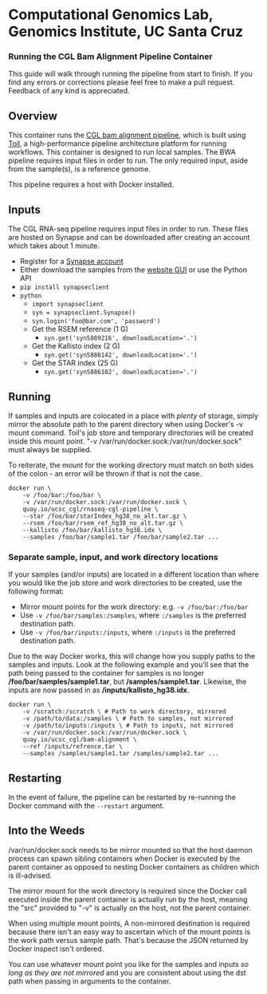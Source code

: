 # Computational Genomics Lab, Genomics Institute, UC Santa Cruz
### Running the CGL Bam Alignment Pipeline Container

This guide will walk through running the pipeline from start to finish. If you find any errors or corrections please feel free to make a pull request.
Feedback of any kind is appreciated.

## Overview

This container runs the 
[CGL bam alignment pipeline](https://github.com/BD2KGenomics/toil-scripts/tree/master/src/toil_scripts/bwa_alignment), which
is built using [Toil](https://github.com/BD2KGenomics/toil), a high-performance pipeline architecture platform for
running workflows. This container is designed to run local samples.
The BWA pipeline requires input files in order to run. The only required input, aside from the sample(s), is a 
reference genome.

This pipeline requires a host with Docker installed.

## Inputs

The CGL RNA-seq pipeline requires input files in order to run. These files are hosted on Synapse and can 
be downloaded after creating an account which takes about 1 minute. 

* Register for a [Synapse account](https://www.synapse.org/#!RegisterAccount:0)
* Either download the samples from the [website GUI](https://www.synapse.org/#!Synapse:syn5886029) or use the Python API
* `pip install synapseclient`
* `python`
    * `import synapseclient`
    * `syn = synapseclient.Synapse()`
    * `syn.login('foo@bar.com', 'password')`
    * Get the RSEM reference (1 G)
        * `syn.get('syn5889216', downloadLocation='.')`
    * Get the Kallisto index (2 G)
        * `syn.get('syn5886142', downloadLocation='.')`
    * Get the STAR index (25 G)
        * `syn.get('syn5886182', downloadLocation='.')`


## Running

If samples and inputs are colocated in a place with _plenty_ of storage, simply mirror the absolute path to the
parent directory when using Docker's -v mount command. Toil's job store and temporary directories will be 
created inside this mount point. "-v /var/run/docker.sock:/var/run/docker.sock" must always be supplied. 

To reiterate, the mount for the working directory must match on both sides of the colon - 
an error will be thrown if that is not the case. 

```
docker run \
    -v /foo/bar:/foo/bar \
    -v /var/run/docker.sock:/var/run/docker.sock \
    quay.io/ucsc_cgl/rnaseq-cgl-pipeline \
    --star /foo/bar/starIndex_hg38_no_alt.tar.gz \
    --rsem /foo/bar/rsem_ref_hg38_no_alt.tar.gz \
    --kallisto /foo/bar/kallisto_hg38.idx \
    --samples /foo/bar/sample1.tar /foo/bar/sample2.tar ...
```

### Separate sample, input, and work directory locations

If your samples (and/or inputs) are located in a different location than where you would like
the job store and work directories to be created, use the following format:

* Mirror mount points for the work directory: e.g. `-v /foo/bar:/foo/bar`
* Use `-v /foo/bar/samples:/samples`, where `:/samples` is the preferred destination path.
* Use `-v /foo/bar/inputs:/inputs`, where `:/inputs` is the preferred destination path.

Due to the way Docker works, this will change how you supply paths to the samples and inputs. Look at the 
following example and you'll see that the path being passed to the container for samples is no longer 
**/foo/bar/samples/sample1.tar**, but **/samples/sample1.tar**.  Likewise, the inputs are now passed in
as **/inputs/kallisto_hg38.idx**. 

```
docker run \
    -v /scratch:/scratch \ # Path to work directory, mirrored
    -v /path/to/data:/samples \ # Path to samples, not mirrored
    -v /path/to/inputs:/inputs \ # Path to inputs, not mirrored
    -v /var/run/docker.sock:/var/run/docker.sock \
    quay.io/ucsc_cgl/bam-alignment \
    --ref /inputs/refrence.tar \
    --samples /samples/sample1.tar /samples/sample2.tar ...
```

## Restarting

In the event of failure, the pipeline can be restarted by re-running the Docker command with the `--restart` argument.

## Into the Weeds

/var/run/docker.sock needs to be mirror mounted so that the host daemon process can spawn sibling containers when
Docker is executed by the parent container as opposed to nesting Docker containers as children which is ill-advised.

The mirror mount for the work directory is required since the Docker call executed inside the parent container
is actually run by the host, meaning the "src" provided to "-v" is actually on the host, not the parent container.

When using multiple mount points, A non-mirrored destination is required because there isn't an easy way to
ascertain which of the mount points is the work path versus sample path. That's because the JSON
returned by Docker inspect isn't ordered.  

You can use whatever mount point you like for the samples and inputs _so long as they are not mirrored_ and
you are consistent about using the dst path when passing in arguments to the container.
